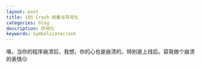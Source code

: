 ```yaml
---
layout: post
title: iOS Crash 收集与符号化
categories: blog
description: 符号化
keywords: Symbolicatecrash
---
```

咯，当你的程序崩溃后，我想，你的心也是崩溃的，特别是上线后。容我做个崩溃的表情😖